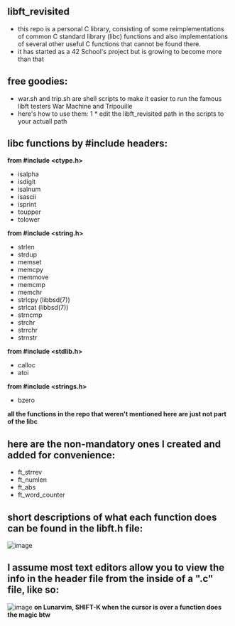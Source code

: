 ## libft_revisited
* this repo is a personal C library, consisting of some reimplementations of common C standard library (libc) functions and also implementations of several other useful C functions that cannot be found there.
* it has started as a 42 School's project but is growing to become more than that

## free goodies:
* war.sh and trip.sh are shell scripts to make it easier to run the famous libft testers War Machine and Tripouille
* here's how to use them:
1 * edit the libft_revisited path in the scripts to your actuall path
## libc functions by #include headers:
 **from #include <ctype.h>**
* isalpha
* isdigit
* isalnum
* isascii
* isprint
* toupper
* tolower

**from #include <string.h>**
* strlen
* strdup
* memset
* memcpy 
* memmove
* memcmp
* memchr
* strlcpy (libbsd(7))
* strlcat (libbsd(7))
* strncmp
* strchr
* strrchr
* strnstr

**from #include <stdlib.h>**
* calloc
* atoi

**from #include <strings.h>**
* bzero

**all the functions in the repo that weren't mentioned here are just not part of the libc**

## here are the non-mandatory ones I created and added for convenience:
* ft_strrev
* ft_numlen
* ft_abs
* ft_word_counter

## short descriptions of what each function does can be found in the libft.h file:

![image](https://user-images.githubusercontent.com/92558763/193467897-d5cc881d-449f-4abc-b6a0-d90d881ddc0e.png)

## I assume most text editors allow you to view the info in the header file from the inside of a ".c" file, like so:

![image](https://user-images.githubusercontent.com/92558763/193468036-25d54ed5-80f7-44d5-a729-445d0da4b7e1.png)
**on Lunarvim, SHIFT-K when the cursor is over a function does the magic btw**
